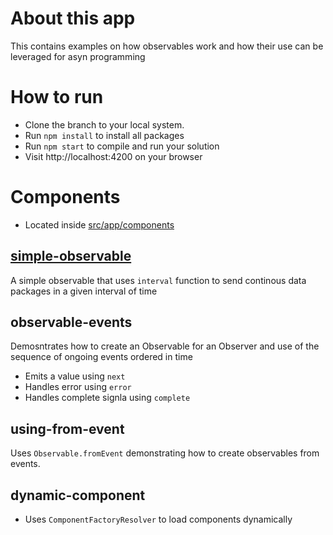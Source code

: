 # About this app

This contains examples on how observables work and how their use can be leveraged for asyn programming

# How to run
- Clone the branch to your local system.
- Run `npm install` to install all packages
- Run `npm start` to compile and run your solution
- Visit http://localhost:4200 on your browser

# Components
- Located inside [src/app/components](https://github.com/RaviSankarRao/Observables-RxJs/tree/master/src/app/components)
## [simple-observable](https://github.com/RaviSankarRao/Observables-RxJs/tree/master/src/app/components/simple-observable)
A simple observable that uses `interval` function to send continous data packages in a given interval of time

## observable-events
Demosntrates how to create an Observable for an Observer and use of the sequence of ongoing events ordered in time
- Emits a value using `next`
- Handles error using `error`
- Handles complete signla using `complete`

## using-from-event
Uses `Observable.fromEvent` demonstrating how to create observables from events.

## dynamic-component
- Uses `ComponentFactoryResolver` to load components dynamically
